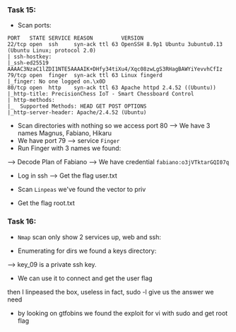 ### Task 15:
+ Scan ports:
```
PORT   STATE SERVICE REASON         VERSION
22/tcp open  ssh     syn-ack ttl 63 OpenSSH 8.9p1 Ubuntu 3ubuntu0.13 (Ubuntu Linux; protocol 2.0)
| ssh-hostkey: 
|_ssh-ed25519 AAAAC3NzaC1lZDI1NTE5AAAAIK+DHfy34tiXu4/Xqc08zwLgS3RHagBAWYiYevvhCfIz
79/tcp open  finger  syn-ack ttl 63 Linux fingerd
|_finger: No one logged on.\x0D
80/tcp open  http    syn-ack ttl 63 Apache httpd 2.4.52 ((Ubuntu))
|_http-title: PrecisionChess IoT - Smart Chessboard Control
| http-methods: 
|_  Supported Methods: HEAD GET POST OPTIONS
|_http-server-header: Apache/2.4.52 (Ubuntu)
```
+ Scan directories with nothing so we access port 80
--> We have 3 names Magnus, Fabiano, Hikaru
+ We have port 79 --> service `Finger` 
+ Run Finger with 3 names we found:

--> Decode Plan of Fabiano --> We have credential `fabiano:o3jVTktarGQI07q`
+ Log in ssh --> Get the flag user.txt
+ Scan `Linpeas` we've found the vector to priv


+ Get the flag root.txt



### Task 16:
+ `Nmap` scan only show 2 services up, web and ssh:


+ Enumerating for dirs we found a keys directory:


--> key_09 is a private ssh key.

+ We can use it to connect and get the user flag


then I linpeased the box, useless in fact, sudo -l give us the answer we need


+ by looking on gtfobins we found the exploit for vi with sudo and get root flag 
